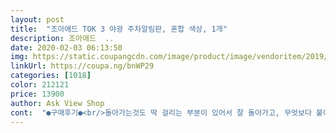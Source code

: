 ```yaml
---
layout: post 
title:  "조아애드 TOK 3 야광 주차알림판, 혼합 색상, 1개" 
description: 조아애드  ..
date: 2020-02-03 06:13:50 
img: https://static.coupangcdn.com/image/product/image/vendoritem/2019/04/15/3688411544/0280d8ec-4068-481c-9bc6-bab1dba658d1.jpg 
linkUrl: https://coupa.ng/bnWP29 
categories: [1018] 
color: 212121 
price: 13900 
author: Ask View Shop 
cont:  "●구매후기●<br/>돌아가는것도 딱 걸리는 부분이 있어서 잘 돌아가고, 무엇보다 붙이는 방식이 아니라 대쉬보드에 논슬립패드를 두고 그위에 고정시키는거라 여름에 테이프 녹아서 끈적거릴 염려는 없을것 같습니다.<br/><br/>번호도 4줄짜리 총 2세트가 들어있어서 충분합니다.<br/><br/>사용하기도 편하고,논슬립패드 사용으로 양면테이프를 사용하지 않아도 되서 좋으며,야광이 정말 맘에 드네요^^<br/>이제 운전을 배우는 중인데 남편번호랑 제번호 둘다 넣을수 있으니 좋네요.<br/> 혹시 몰라 양면 테이프를 준비 했었는데<br/>좋습니다! 총 3면을 활용할 수 있고 2개 번호만 쓰시면 한곳은 비워두시거나, 로고가 인쇄된 일자형 자석을 붙여두실 수도 있습니다.<br/><br/>지금까지 써봤던 번호판들중 베스트에 듭니다~<br/>필요가 없더라구요~ 떨어지지 않고  잘 붙어있어요.<br/><br/>" 
---
```

